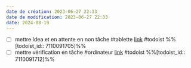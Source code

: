 ```yaml
---
date de création: 2023-06-27 22:33
date de modification: 2023-06-27 22:33
date: 2024-08-19
---
```

- [ ] mettre Idea et  en attente en non tâche #tablette [link](https://todoist.com/showTask?id=7110091705) #todoist %%[todoist_id:: 7110091705]%%
- [ ] mettre vérification en tâche #ordinateur  [link](https://todoist.com/showTask?id=7110091712) #todoist %%[todoist_id:: 7110091712]%%